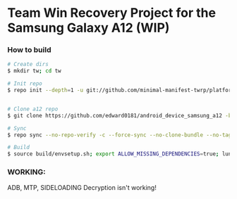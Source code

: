 # Team Win Recovery Project for the Samsung Galaxy A12 (WIP)

### How to build ###

```bash
# Create dirs
$ mkdir tw; cd tw

# Init repo
$ repo init --depth=1 -u git://github.com/minimal-manifest-twrp/platform_manifest_twrp_aosp.git -b twrp-11


# Clone a12 repo
$ git clone https://github.com/edward0181/android_device_samsung_a12 -b twrp-11.0 device/samsung/a12

# Sync
$ repo sync --no-repo-verify -c --force-sync --no-clone-bundle --no-tags --optimized-fetch --prune -j`nproc`

# Build
$ source build/envsetup.sh; export ALLOW_MISSING_DEPENDENCIES=true; lunch twrp_a12-eng; mka recoveryimage
```

### WORKING: ###
ADB, MTP, SIDELOADING
Decryption isn't working!
